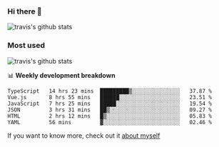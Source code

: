 ### Hi there 👋

<!--
**HondryTravis/HondryTravis** is a ✨ _special_ ✨ repository because its `README.md` (this file) appears on your GitHub profile.

Here are some ideas to get you started:

- 🔭 I’m currently working on ...
- 🌱 I’m currently learning ...
- 👯 I’m looking to collaborate on ...
- 🤔 I’m looking for help with ...
- 💬 Ask me about ...
- 📫 How to reach me: ...
- 😄 Pronouns: ...
- ⚡ Fun fact: ...
-->

![travis's github stats](https://github-readme-stats.vercel.app/api?username=HondryTravis&hide=stars)
### Most used
![travis's github stats](https://github-readme-stats.anuraghazra1.vercel.app/api/top-langs/?username=HondryTravis&layout=compact&hide_title=true)

📊 **Weekly development breakdown**

<!--START_SECTION:waka-->

```text
TypeScript   14 hrs 23 mins  █████████▒░░░░░░░░░░░░░░░   37.87 %
Vue.js       8 hrs 55 mins   ██████░░░░░░░░░░░░░░░░░░░   23.51 %
JavaScript   7 hrs 25 mins   █████░░░░░░░░░░░░░░░░░░░░   19.54 %
JSON         3 hrs 31 mins   ██▒░░░░░░░░░░░░░░░░░░░░░░   09.27 %
HTML         2 hrs 12 mins   █▒░░░░░░░░░░░░░░░░░░░░░░░   05.83 %
YAML         56 mins         ▓░░░░░░░░░░░░░░░░░░░░░░░░   02.46 %
```

<!--END_SECTION:waka-->

If you want to know more, check out it [about myself](https://hondrytravis.github.io/)
